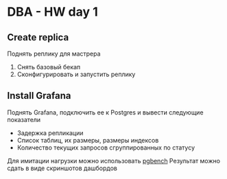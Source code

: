 # DBA - HW day 1

## Create replica

Поднять реплику для мастрера

1. Снять базовый бекап
2. Сконфигурировать и запустить реплику

## Install Grafana
Поднять Grafana, подключить ее к Postgres и вывести следующие показатели

* Задержка репликации
* Список таблиц, их размеры, размеры индексов
* Количество текущих запросов сгруппированных по статусу
 
Для имитации нагрузки можно использовать [pgbench](https://postgrespro.ru/docs/postgresql/12/pgbench)
Результат можно сдать в виде скриншотов дашбордов